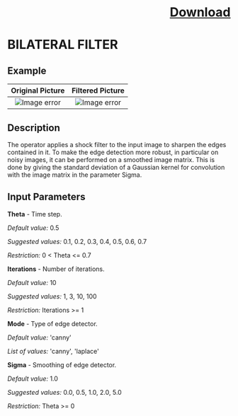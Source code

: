 # <p align="right"><a class="github-button" aria-label="Download ntkme/github-buttons on GitHub" href="https://github.com/Balluff-BVS/TestScripts/raw/master/Filters/Smoothing/BilateralFilter/bilateral_filter.zip" data-icon="octicon-cloud-download">Download</a></p>

BILATERAL FILTER
==========

## Example

Original Picture             | Filtered Picture
:-------------------------:|:-------------------------:
![Image error](https://github.com/Balluff-BVS/TestScripts/blob/master/Filters/Smoothing/BilateralFilter/original.png?raw=true)  |  ![Image error](https://github.com/Balluff-BVS/TestScripts/blob/master/Filters/Smoothing/BilateralFilter/bilateral_image.png?raw=true)

Description
----------
The operator applies a shock filter to the input image to sharpen the edges contained in it. To make the edge detection more robust, in particular on noisy images, it can be performed on a smoothed image matrix. This is done by giving the standard deviation of a Gaussian kernel for convolution with the image matrix in the parameter Sigma.

Input Parameters
----------

**Theta** - Time step.

*Default value:* 0.5

*Suggested values:* 0.1, 0.2, 0.3, 0.4, 0.5, 0.6, 0.7

*Restriction:* 0 < Theta <= 0.7


**Iterations** - Number of iterations.

 *Default value:* 10
 
*Suggested values:* 1, 3, 10, 100

*Restriction:* Iterations >= 1


**Mode** - Type of edge detector.

 *Default value:* 'canny'
 
*List of values:* 'canny', 'laplace'


**Sigma** - Smoothing of edge detector.

 *Default value:* 1.0
 
*Suggested values:* 0.0, 0.5, 1.0, 2.0, 5.0

*Restriction:* Theta >= 0


